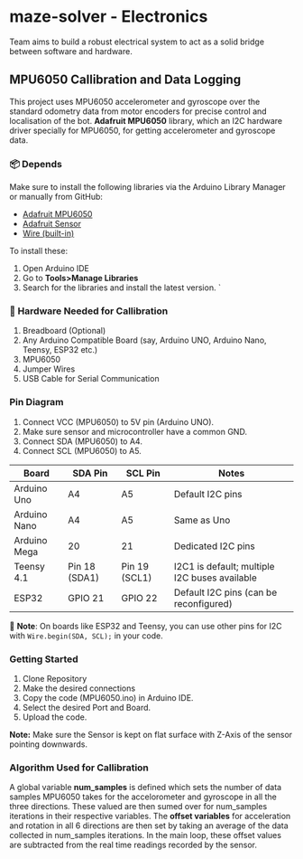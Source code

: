 # maze-solver - Electronics
Team aims to build a robust electrical system to act as a solid bridge between software and hardware.

## MPU6050 Callibration and Data Logging
This project uses MPU6050 accelerometer and gyroscope over the standard odometry data from motor encoders for precise control and localisation of the bot. **Adafruit MPU6050** library, which an I2C hardware driver specially for MPU6050, for getting accelerometer and gyroscope data.

### 📦 Depends
Make sure to install the following libraries via the Arduino Library Manager or manually from GitHub:

- [Adafruit MPU6050](https://github.com/adafruit/Adafruit_MPU6050)
- [Adafruit Sensor](https://github.com/adafruit/Adafruit_Sensor)
- [Wire (built-in)](https://www.arduino.cc/en/reference/wire)


To install these:
1. Open Arduino IDE
2. Go to **Tools>Manage Libraries**
3. Search for the libraries and install the latest version.
`
### 🔧 Hardware Needed for Callibration
1. Breadboard (Optional)
2. Any Arduino Compatible Board (say, Arduino UNO, Arduino Nano, Teensy, ESP32 etc.)
3. MPU6050 
4. Jumper Wires
5. USB Cable for Serial Communication

### Pin Diagram
1. Connect VCC (MPU6050) to 5V pin (Arduino UNO).
2. Make sure sensor and microcontroller have a common GND.
3. Connect SDA (MPU6050) to A4.
4. Connect SCL  (MPU6050) to A5.

| Board         | SDA Pin       | SCL Pin       | Notes                                |
|---------------|---------------|---------------|--------------------------------------|
| Arduino Uno   | A4            | A5            | Default I2C pins                     |
| Arduino Nano  | A4            | A5            | Same as Uno                          |
| Arduino Mega  | 20            | 21            | Dedicated I2C pins                   |
| Teensy 4.1    | Pin 18 (SDA1) | Pin 19 (SCL1) | I2C1 is default; multiple I2C buses available |
| ESP32         | GPIO 21       | GPIO 22       | Default I2C pins (can be reconfigured) |

📝 **Note**: On boards like ESP32 and Teensy, you can use other pins for I2C with `Wire.begin(SDA, SCL);` in your code.

### Getting Started
1. Clone Repository
2. Make the desired connections
3. Copy the code (MPU6050.ino) in Arduino IDE.
4. Select the desired Port and Board.
5. Upload the code.

**Note:** Make sure the Sensor is kept on flat surface with Z-Axis of the sensor pointing downwards.

### Algorithm Used for Callibration
A global variable **num_samples** is defined which sets the number of data samples MPU6050 takes for the accelorometer and gyroscope in all the three directions. These valued are then sumed over for num_samples iterations in their respective variables. The **offset variables** for acceleration and rotation in all 6 directions are then set by taking an average of the data collected in num_samples iterations. In the main loop, these offset values are subtracted from the real time readings recorded by the sensor. 
